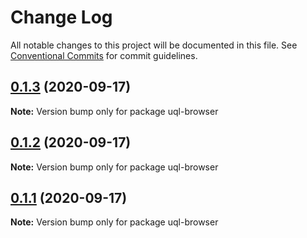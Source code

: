 # Change Log

All notable changes to this project will be documented in this file.
See [Conventional Commits](https://conventionalcommits.org) for commit guidelines.

## [0.1.3](https://github.com/impensables/uql-browser/compare/v0.1.2...v0.1.3) (2020-09-17)

**Note:** Version bump only for package uql-browser





## [0.1.2](https://github.com/impensables/uql-browser/compare/v0.1.4...v0.1.2) (2020-09-17)

**Note:** Version bump only for package uql-browser





## [0.1.1](https://github.com/impensables/uql-browser/compare/v0.1.4...v0.1.1) (2020-09-17)

**Note:** Version bump only for package uql-browser
